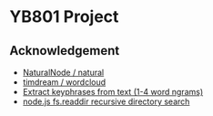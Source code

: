 YB801 Project
=============



Acknowledgement
-------------------
 - [NaturalNode / natural](https://github.com/NaturalNode/natural)
 - [timdream / wordcloud](https://github.com/timdream/wordcloud)
 - [Extract keyphrases from text (1-4 word ngrams)](http://stackoverflow.com/questions/7085454/extract-keyphrases-from-text-1-4-word-ngrams)
 - [node.js fs.readdir recursive directory search](http://stackoverflow.com/questions/5827612/node-js-fs-readdir-recursive-directory-search)

